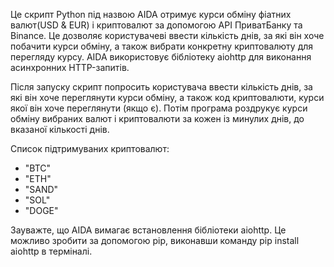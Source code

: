 Це скрипт Python під назвою AIDA отримує курси обміну фіатних валют(USD & EUR) і криптовалют за допомогою API ПриватБанку та Binance. Це дозволяє користувачеві ввести кількість днів, за які він хоче побачити курси обміну, а також вибрати конкретну криптовалюту для перегляду курсу. AIDA використовує бібліотеку aiohttp для виконання асинхронних HTTP-запитів.

Після запуску скрипт попросить користувача ввести кількість днів, за які він хоче переглянути курси обміну, а також код криптовалюти, курси якої він хоче переглянути (якщо є). Потім програма роздрукує курси обміну вибраних валют і криптовалюти за кожен із минулих днів, до вказаної кількості днів.

Список підтримуваних криптовалют:
- "BTC"
- "ETH"
- "SAND"
- "SOL"
- "DOGE"

Зауважте, що AIDA вимагає встановлення бібліотеки aiohttp.
Це можливо зробити за допомогою pip, виконавши команду pip install aiohttp в терміналі.
